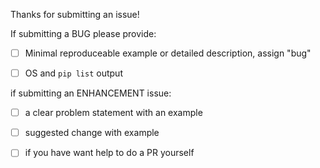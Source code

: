 Thanks for submitting an issue!

If submitting a BUG please provide:

- [ ] Minimal reproduceable example or detailed description, assign "bug" 
- [ ] OS and `pip list` output 


if submitting an ENHANCEMENT issue:

- [ ] a clear problem statement with an example
- [ ] suggested change with example
- [ ] if you have want help to do a PR yourself

